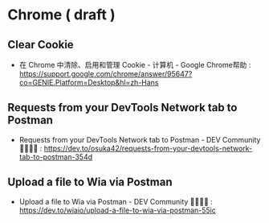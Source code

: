 # Chrome ( draft )

## Clear Cookie

- 在 Chrome 中清除、启用和管理 Cookie - 计算机 - Google Chrome帮助 : https://support.google.com/chrome/answer/95647?co=GENIE.Platform=Desktop&hl=zh-Hans

## Requests from your DevTools Network tab to Postman

- Requests from your DevTools Network tab to Postman - DEV Community 👩‍💻👨‍💻 : https://dev.to/osuka42/requests-from-your-devtools-network-tab-to-postman-354d

## Upload a file to Wia via Postman

- Upload a file to Wia via Postman - DEV Community 👩‍💻👨‍💻 : https://dev.to/wiaio/upload-a-file-to-wia-via-postman-55ic
